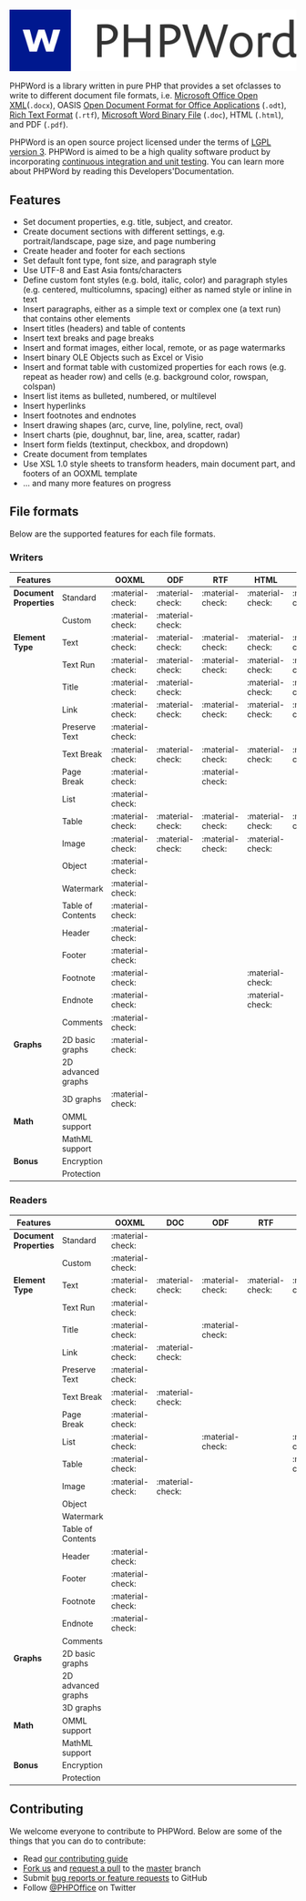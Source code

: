 #

![PHPWord](images/phpword.svg)

PHPWord is a library written in pure PHP that provides a set ofclasses to write to different document file formats, i.e. [Microsoft Office Open XML](http://en.wikipedia.org/wiki/Office_Open_XML)(`.docx`), OASIS [Open Document Format for Office Applications](http://en.wikipedia.org/wiki/OpenDocument) (`.odt`), [Rich Text Format](http://en.wikipedia.org/wiki/Rich_Text_Format) (`.rtf`), [Microsoft Word Binary File](https://en.wikipedia.org/wiki/Doc_(computing)) (`.doc`), HTML (`.html`), and PDF (`.pdf`).

PHPWord is an open source project licensed under the terms of [LGPL version 3](https://github.com/PHPOffice/PHPWord/blob/master/COPYING.LESSER). PHPWord is aimed to be a high quality software product by incorporating [continuous integration and unit testing](https://github.com/PHPOffice/PHPWord/actions/workflows/php.yml). You can learn more about PHPWord by reading this Developers'Documentation.
<!---
-  and the `API Documentation <http://phpoffice.github.io/PHPWord/docs/develop/>`__
-->

## Features

- Set document properties, e.g. title, subject, and creator.
- Create document sections with different settings, e.g. portrait/landscape, page size, and page numbering
- Create header and footer for each sections
- Set default font type, font size, and paragraph style
- Use UTF-8 and East Asia fonts/characters
- Define custom font styles (e.g. bold, italic, color) and paragraph styles (e.g. centered, multicolumns, spacing) either as named style or inline in text
- Insert paragraphs, either as a simple text or complex one (a text run) that contains other elements
- Insert titles (headers) and table of contents
- Insert text breaks and page breaks
- Insert and format images, either local, remote, or as page watermarks
- Insert binary OLE Objects such as Excel or Visio
- Insert and format table with customized properties for each rows (e.g. repeat as header row) and cells (e.g. background color, rowspan, colspan)
- Insert list items as bulleted, numbered, or multilevel
- Insert hyperlinks
- Insert footnotes and endnotes
- Insert drawing shapes (arc, curve, line, polyline, rect, oval)
- Insert charts (pie, doughnut, bar, line, area, scatter, radar)
- Insert form fields (textinput, checkbox, and dropdown)
- Create document from templates
- Use XSL 1.0 style sheets to transform headers, main document part, and footers of an OOXML template
- ... and many more features on progress

## File formats

Below are the supported features for each file formats.


### Writers


| Features                  |                      | OOXML  | ODF   | RTF   | HTML   | PDF   |
|---------------------------|----------------------|--------|-------|-------|--------|--------|
| **Document Properties**   | Standard             | :material-check: | :material-check: | :material-check: | :material-check: | :material-check: |
|                           | Custom               | :material-check: | :material-check: |       |        |       |
| **Element Type**          | Text                 | :material-check: | :material-check: | :material-check: | :material-check: | :material-check: |
|                           | Text Run             | :material-check: | :material-check: | :material-check: | :material-check: | :material-check: |
|                           | Title                | :material-check: | :material-check: |       | :material-check: | :material-check: |
|                           | Link                 | :material-check: | :material-check: | :material-check: | :material-check: | :material-check: |
|                           | Preserve Text        | :material-check: |       |       |        |       |
|                           | Text Break           | :material-check: | :material-check: | :material-check: | :material-check: | :material-check: |
|                           | Page Break           | :material-check: |       |  :material-check:    |        |       |
|                           | List                 | :material-check: |       |       |        |       |
|                           | Table                | :material-check: | :material-check: | :material-check: | :material-check: | :material-check: |
|                           | Image                | :material-check: | :material-check: | :material-check: | :material-check: |       |
|                           | Object               | :material-check: |       |       |        |       |
|                           | Watermark            | :material-check: |       |       |        |       |
|                           | Table of Contents    | :material-check: |       |       |        |       |
|                           | Header               | :material-check: |       |       |        |       |
|                           | Footer               | :material-check: |       |       |        |       |
|                           | Footnote             | :material-check: |       |       | :material-check: |       |
|                           | Endnote              | :material-check: |       |       | :material-check: |       |
|                           | Comments             | :material-check: |       |       |        |       |
| **Graphs**                | 2D basic graphs      | :material-check: |       |       |        |       |
|                           | 2D advanced graphs   |        |       |       |        |       |
|                           | 3D graphs            | :material-check: |       |       |        |       |
| **Math**                  | OMML support         |        |       |       |        |       |
|                           | MathML support       |        |       |       |        |       |
| **Bonus**                 | Encryption           |        |       |       |        |       |
|                           | Protection           |        |       |       |        |       |

### Readers


| Features                  |                      | OOXML  | DOC   | ODF   | RTF   | HTML  |
|---------------------------|----------------------|--------|-------|-------|-------|-------|
| **Document Properties**   | Standard             | :material-check: |       |       |       |       |
|                           | Custom               | :material-check: |       |       |       |       |
| **Element Type**          | Text                 | :material-check: | :material-check: | :material-check: | :material-check: | :material-check: |
|                           | Text Run             | :material-check: |       |       |       |       |
|                           | Title                | :material-check: |       | :material-check: |       |       |
|                           | Link                 | :material-check: | :material-check: |       |       |       |
|                           | Preserve Text        | :material-check: |       |       |       |       |
|                           | Text Break           | :material-check: | :material-check: |       |       |       |
|                           | Page Break           | :material-check: |       |       |       |       |
|                           | List                 | :material-check: |       | :material-check: |       | :material-check: |
|                           | Table                | :material-check: |       |       |       | :material-check: |
|                           | Image                | :material-check: | :material-check: |       |       |       |
|                           | Object               |        |       |       |       |       |
|                           | Watermark            |        |       |       |       |       |
|                           | Table of Contents    |        |       |       |       |       |
|                           | Header               | :material-check: |       |       |       |       |
|                           | Footer               | :material-check: |       |       |       |       |
|                           | Footnote             | :material-check: |       |       |       |       |
|                           | Endnote              | :material-check: |       |       |       |       |
|                           | Comments             |        |       |       |       |       |
| **Graphs**                | 2D basic graphs      |        |       |       |       |       |
|                           | 2D advanced graphs   |        |       |       |       |       |
|                           | 3D graphs            |        |       |       |       |       |
| **Math**                  | OMML support         |        |       |       |       |       |
|                           | MathML support       |        |       |       |       |       |
| **Bonus**                 | Encryption           |        |       |       |       |       |
|                           | Protection           |        |       |       |       |       |


## Contributing

We welcome everyone to contribute to PHPWord. Below are some of the things that you can do to contribute:

-  Read [our contributing guide](https://github.com/PHPOffice/PHPWord/blob/master/CONTRIBUTING.md)
-  [Fork us](https://github.com/PHPOffice/PHPWord/fork) and [request a pull](https://github.com/PHPOffice/PHPWord/pulls) to the [master](https://github.com/PHPOffice/PHPWord/tree/master) branch
-  Submit [bug reports or feature requests](https://github.com/PHPOffice/PHPWord/issues) to GitHub
-  Follow [@PHPOffice](https://twitter.com/PHPOffice) on Twitter
